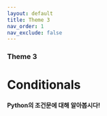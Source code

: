 ```yaml
---
layout: default
title: Theme 3
nav_order: 1
nav_exclude: false
---
```

### Theme 3
# Conditionals
#### Python의 조건문에 대해 알아봅시다! 